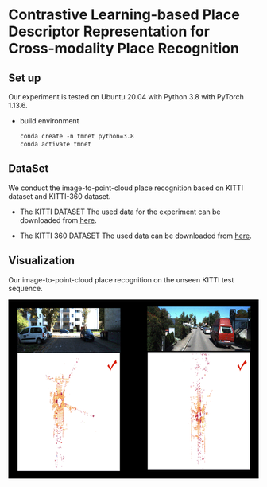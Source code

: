 #  Contrastive Learning-based Place Descriptor Representation for Cross-modality Place Recognition

## Set up 
Our experiment is tested on Ubuntu 20.04 with Python 3.8 with PyTorch 1.13.6.
- build environment
  ```
  conda create -n tmnet python=3.8
  conda activate tmnet
  ```


## DataSet
We conduct the image-to-point-cloud place recognition based on KITTI dataset and KITTI-360 dataset.

- The KITTI DATASET
The used data for the experiment can be downloaded from [here](https://www.cvlibs.net/datasets/kitti/index.php).

- The KITTI 360 DATASET
The used data can be downloaded from [here](https://www.cvlibs.net/datasets/kitti-360/index.php).


## Visualization
Our image-to-point-cloud place recognition on the unseen KITTI test sequence.

<div>
<img src="https://github.com/emilyemliyM/TMNet/blob/main/img/kitti08_demo2.gif" alt="描述文本" width="720" height="360">
</div>

